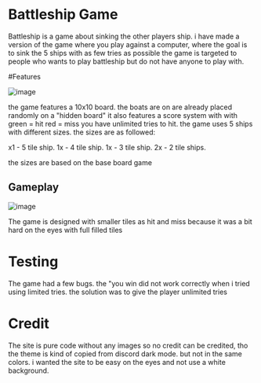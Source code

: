 # Battleship Game

Battleship is a game about sinking the other players ship. i have made a version of the game where you play against a computer, where the goal is to sink the 5 ships with as few tries as possible
the game is targeted to people who wants to play battleship but do not have anyone to play with.

#Features

![image](https://github.com/lamputtha/Battleship/assets/131886359/6bedfd65-bf50-4d2b-9d85-3e6fbd73112a)

the game features a 10x10 board. the boats are on are already placed randomly on a "hidden board"
it also features a score system with with 
green = hit
red = miss
you have unlimited tries to hit. the game uses 5 ships with different sizes. the sizes are as followed:

x1 - 5 tile ship.
1x - 4 tile ship.
1x - 3 tile ship.
2x - 2 tile ships.

the sizes are based on the base board game

## Gameplay
![image](https://github.com/lamputtha/Battleship/assets/131886359/770dc926-5513-4427-ae32-f810bd866194)

The game is designed with smaller tiles as hit and miss because it was a bit hard on the eyes with full filled tiles

# Testing
The game had a few bugs. the "you win did not work correctly when i tried using limited tries. the solution was to give the player unlimited tries

# Credit
The site is pure code without any images so no credit can be credited, tho the theme is kind of copied from discord dark mode. but not in the same colors. i wanted the site to be easy on the eyes and not use a white background.
